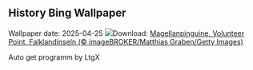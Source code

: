 ## History Bing Wallpaper
Wallpaper date: 2025-04-25
![](https://www.bing.com/th?id=OHR.MagellanicPenguin_DE-DE2240102652_UHD.jpg&w=1000)Download: [Magellanpinguine, Volunteer Point, Falklandinseln (© imageBROKER/Matthias Graben/Getty Images)](https://www.bing.com/th?id=OHR.MagellanicPenguin_DE-DE2240102652_UHD.jpg)

Auto get programm by LtgX
